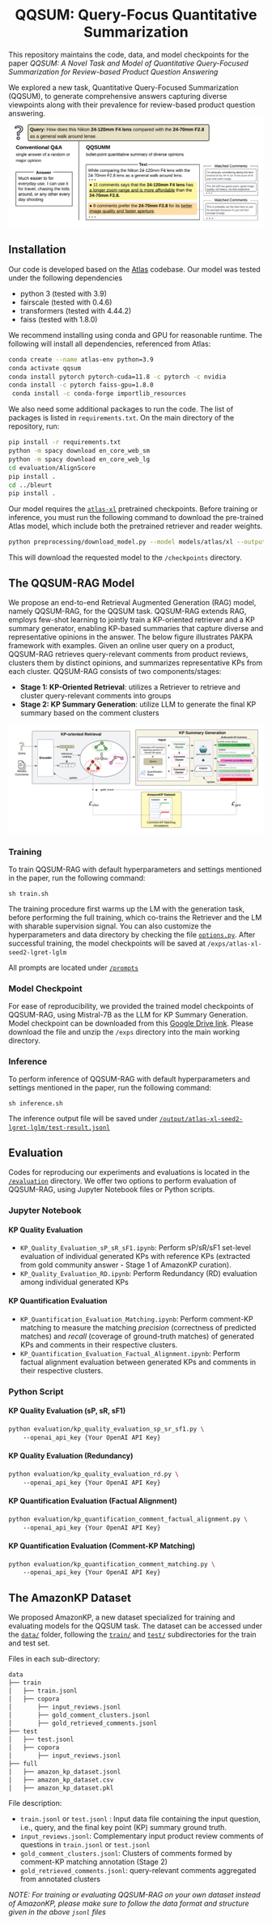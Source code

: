 <div align="center">

# QQSUM: Query-Focus Quantitative Summarization

</div>

This repository maintains the code, data, and model checkpoints for the paper *QQSUM: A Novel Task and Model of Quantitative Query-Focused Summarization for Review-based Product Question Answering*

We explored a new task, Quantitative Query-Focused Summarization (QQSUM), to generate comprehensive answers capturing diverse viewpoints along with their prevalence for review-based product question answering.
![QQSUM_Task](diagram/QQSUM_Task.png)


[//]: # (# Code to release soon.)

## Installation
Our code is developed based on the [Atlas](https://github.com/facebookresearch/atlas) codebase.
Our model was tested under the following dependencies
- python 3 (tested with 3.9)
- fairscale (tested with 0.4.6)
- transformers (tested with 4.44.2)
- faiss (tested with 1.8.0)

We recommend installing using conda and GPU for reasonable runtime. The following will install all dependencies, referenced from Atlas:
```bash
conda create --name atlas-env python=3.9
conda activate qqsum
conda install pytorch pytorch-cuda=11.8 -c pytorch -c nvidia
conda install -c pytorch faiss-gpu=1.8.0
 conda install -c conda-forge importlib_resources
```

[//]: # (It is recommended to set up the environment and install required libraries using conda. )
[//]: # (It is also recommended that the machine should have GPUs to perform inference at a reasonable time.  )
[//]: # (Please  to the Atlas repo for setup instruction.)

[//]: # (### 3. Additional packages)
We also need some additional packages to run the code. The list of packages is listed in ```requirements.txt```. On the main directory of the repository, run:
```bash
pip install -r requirements.txt
python -m spacy download en_core_web_sm
python -m spacy download en_core_web_lg
cd evaluation/AlignScore
pip install .
cd ../bleurt
pip install .
```

[//]: # (Built upon [Atlas]&#40;https://github.com/facebookresearch/atlas&#41; as the backbone model, )
Our model requires the [```atlas-xl```](https://github.com/facebookresearch/atlas?tab=readme-ov-file#models) pretrained checkpoints.
Before training or inference, you must run the following command to download the pre-trained Atlas model, which include both the pretrained retriever and reader weights. 
```bash
python preprocessing/download_model.py --model models/atlas/xl --output_directory ./checkpoints
```

This will download the requested model to the ```/checkpoints``` directory.

## The QQSUM-RAG Model
We propose an end-to-end Retrieval Augmented Generation (RAG) model, namely QQSUM-RAG, for the QQSUM task.
QQSUM-RAG extends RAG, employs few-shot learning to jointly train a KP-oriented retriever and a KP summary generator, enabling KP-based summaries that capture diverse and representative opinions in the answer.
The below figure illustrates PAKPA framework with examples.
Given an online user query on a product, QQSUM-RAG retrieves query-relevant comments from product reviews, clusters them by distinct opinions, and summarizes representative KPs from each cluster.
QQSUM-RAG consists of two components/stages: 
- **Stage 1: KP-Oriented Retrieval**: utilizes a Retriever to retrieve and cluster query-relevant comments into groups
- **Stage 2: KP Summary Generation**: utilize  LLM to generate the final KP summary based on the comment clusters

![QQSUM_Task](diagram/QQSUM_RAG_Model.png)

### Training
To train QQSUM-RAG with default hyperparameters and settings mentioned in the paper, run the following command:
```
sh train.sh
```

The training procedure first warms up the LM with the generation task, before performing the full training, 
which co-trains the Retriever and the LM with sharable supervision signal.
You can also customize the hyperparameters and data directory by checking the file [```options.py```](/src/options.py).
After successful training, the model checkpoints will be saved at ```/exps/atlas-xl-seed2-lgret-lglm```

All prompts are located under [```/prompts```](/prompts)

### Model Checkpoint
For ease of reproducibility, we provided the trained model checkpoints of QQSUM-RAG, using Mistral-7B as the LLM for KP Summary Generation.
Model checkpoint can be downloaded from this [Google Drive link](https://drive.google.com/file/d/1M6JY0Cs3EG6N34S6mWAMpK3wX6TVF4UX/view?usp=sharing).
Please download the file and unzip the ```/exps``` directory into the main working directory.

### Inference
[//]: # (We offer two options to perform inference of our QQSUM-RAG model, using Jupyter Notebook files &#40;```notebook```&#41; or Python inference scripts &#40;```script```&#41;. )
To perform inference of QQSUM-RAG with default hyperparameters and settings mentioned in the paper, run the following command:
```
sh inference.sh
```
The inference output file will be saved under [```/output/atlas-xl-seed2-lgret-lglm/test-result.jsonl```](/output/atlas-xl-seed2-lgret-lglm/test-result.jsonl)

## Evaluation

[//]: # (## QQSUM: Task Introduction)

Codes for reproducing our experiments and evaluations is located in the [```/evaluation```](/evaluation) directory.
We offer two options to perform evaluation of QQSUM-RAG, using Jupyter Notebook files or Python scripts.

### Jupyter Notebook ###

#### KP Quality Evaluation ####
* ```KP_Quality_Evaluation_sP_sR_sF1.ipynb```: Perform sP/sR/sF1 set-level evaluation of individual generated KPs with reference KPs 
(extracted from gold community answer - Stage 1 of AmazonKP curation).
* ```KP_Quality_Evaluation_RD.ipynb```: Perform Redundancy (RD) evaluation among individual generated KPs 

#### KP Quantification Evaluation ####
* ```KP_Quantification_Evaluation_Matching.ipynb```: Perform comment-KP matching to measure the matching *precision* (correctness of predicted matches) and *recall* (coverage of ground-truth matches) of generated KPs and comments in their respective clusters. 
* ```KP_Quantification_Evaluation_Factual_Alignment.ipynb```: Perform factual alignment evaluation between generated KPs and comments in their respective clusters.

[//]: # (Assess the accuracy of the KP comment matching, i.e., how well comments are matched to KPs, by measuring precision &#40;correctness of predicted matches&#41; and recall &#40;coverage of ground-truth matches&#41;)


### Python Script ###
#### KP Quality Evaluation (sP, sR, sF1)
```bash
python evaluation/kp_quality_evaluation_sp_sr_sf1.py \ 
    --openai_api_key {Your OpenAI API Key}
```

#### KP Quality Evaluation (Redundancy)
```bash
python evaluation/kp_quality_evaluation_rd.py \ 
    --openai_api_key {Your OpenAI API Key}
```

#### KP Quantification Evaluation (Factual Alignment)
```bash
python evaluation/kp_quantification_comment_factual_alignment.py \ 
    --openai_api_key {Your OpenAI API Key}
```

#### KP Quantification Evaluation (Comment-KP Matching)
```bash
python evaluation/kp_quantification_comment_matching.py \ 
    --openai_api_key {Your OpenAI API Key}
```


## The AmazonKP Dataset
We proposed AmazonKP, a new dataset specialized for training and evaluating models for the QQSUM task.
The dataset can be accessed under the [```data/```](/data) folder, 
following the [```train/```](/data/train) and [```test/```](/data/test) subdirectories for the train and test set.

Files in each sub-directory:
```
data
├── train
│   ├── train.jsonl
│   ├── copora
│       ├── input_reviews.jsonl
│       ├── gold_comment_clusters.jsonl
│       ├── gold_retrieved_comments.jsonl
├── test
│   ├── test.jsonl
│   ├── copora
│       ├── input_reviews.jsonl
├── full
│   ├── amazon_kp_dataset.jsonl
│   ├── amazon_kp_dataset.csv
│   ├── amazon_kp_dataset.pkl
```

File description:
* ```train.jsonl``` or ```test.jsonl``` : Input data file containing the input question, i.e., query, and the final key point (KP) summary ground truth. 
* ```input_reviews.jsonl```: Complementary input product review comments of questions in  ```train.jsonl``` or ```test.jsonl```
* ```gold_comment_clusters.jsonl```: Clusters of comments formed by comment-KP matching annotation (Stage 2)
* ```gold_retrieved_comments.jsonl```: query-relevant comments aggregated from annotated clusters

*NOTE: For training or evaluating QQSUM-RAG on your own dataset instead of AmazonKP, please make sure to follow the data format and structure given in the above `jsonl` files*

